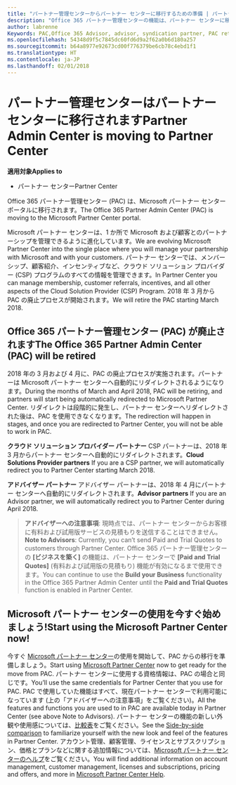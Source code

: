 ```yaml
---
title: "パートナー管理センターからパートナー センターに移行するための準備 | パートナー センター"
description: "Office 365 パートナー管理センターの機能は、パートナー センターに移行されます。"
author: labrenne
Keywords: PAC,Office 365 Advisor, advisor, syndication partner, PAC retire, PAC retiring
ms.openlocfilehash: 54348d9f5c7845dc60fd6d9a2f62a0b6d180a257
ms.sourcegitcommit: b64a8977e92673cd00f776379be6cb78c4ebd1f1
ms.translationtype: HT
ms.contentlocale: ja-JP
ms.lasthandoff: 02/01/2018
---
```

# <a name="partner-admin-center-is-moving-to-partner-center"></a><span data-ttu-id="1e384-103">パートナー管理センターはパートナー センターに移行されます</span><span class="sxs-lookup"><span data-stu-id="1e384-103">Partner Admin Center is moving to Partner Center</span></span>

**<span data-ttu-id="1e384-104">適用対象</span><span class="sxs-lookup"><span data-stu-id="1e384-104">Applies to</span></span>**

-  <span data-ttu-id="1e384-105">パートナー センター</span><span class="sxs-lookup"><span data-stu-id="1e384-105">Partner Center</span></span>

<span data-ttu-id="1e384-106">Office 365 パートナー管理センター (PAC) は、Microsoft パートナー センター ポータルに移行されます。</span><span class="sxs-lookup"><span data-stu-id="1e384-106">The Office 365 Partner Admin Center (PAC) is moving to the Microsoft Partner Center portal.</span></span>

<span data-ttu-id="1e384-107">Microsoft パートナー センターは、1 か所で Microsoft および顧客とのパートナーシップを管理できるように進化しています。</span><span class="sxs-lookup"><span data-stu-id="1e384-107">We are evolving Microsoft Partner Center into the single place where you will manage your partnership with Microsoft and with your customers.</span></span> <span data-ttu-id="1e384-108">パートナー センターでは、メンバーシップ、顧客紹介、インセンティブなど、クラウド ソリューション プロバイダー (CSP) プログラムのすべての情報を管理できます。</span><span class="sxs-lookup"><span data-stu-id="1e384-108">In Partner Center you can manage membership, customer referrals, incentives, and all other aspects of the Cloud Solution Provider (CSP) Program.</span></span> <span data-ttu-id="1e384-109">2018 年 3 月から PAC の廃止プロセスが開始されます。</span><span class="sxs-lookup"><span data-stu-id="1e384-109">We will retire the PAC starting March 2018.</span></span>

## <a name="the-office-365-partner-admin-center-pac-will-be-retired"></a><span data-ttu-id="1e384-110">Office 365 パートナー管理センター (PAC) が廃止されます</span><span class="sxs-lookup"><span data-stu-id="1e384-110">The Office 365 Partner Admin Center (PAC) will be retired</span></span>

<span data-ttu-id="1e384-111">2018 年の 3 月および 4 月に、PAC の廃止プロセスが実施されます。パートナーは Microsoft パートナー センターへ自動的にリダイレクトされるようになります。</span><span class="sxs-lookup"><span data-stu-id="1e384-111">During the months of March and April 2018, PAC will be retiring, and partners will start being automatically redirected to Microsoft Partner Center.</span></span> <span data-ttu-id="1e384-112">リダイレクトは段階的に発生し、パートナー センターへリダイレクトされた後は、PAC を使用できなくなります。</span><span class="sxs-lookup"><span data-stu-id="1e384-112">The redirection will happen in stages, and once you are redirected to Partner Center, you will not be able to work in PAC.</span></span> 

<span data-ttu-id="1e384-113">**クラウド ソリューション プロバイダー パートナー** CSP パートナーは、2018 年 3 月からパートナー センターへ自動的にリダイレクトされます。</span><span class="sxs-lookup"><span data-stu-id="1e384-113">**Cloud Solutions Provider partners** If you are a CSP partner, we will automatically redirect you to Partner Center starting March 2018.</span></span> 

<span data-ttu-id="1e384-114">**アドバイザー パートナー** アドバイザー パートナーは、2018 年 4 月にパートナー センターへ自動的にリダイレクトされます。</span><span class="sxs-lookup"><span data-stu-id="1e384-114">**Advisor partners** If you are an Advisor partner, we will automatically redirect you to Partner Center during April 2018.</span></span>

><span data-ttu-id="1e384-115">**アドバイザーへの注意事項**: 現時点では、パートナー センターからお客様に有料および試用版サービスの見積もりを送信することはできません。</span><span class="sxs-lookup"><span data-stu-id="1e384-115">**Note to Advisors**:  Currently, you can’t send Paid and Trial Quotes to customers through Partner Center.</span></span>  <span data-ttu-id="1e384-116">Office 365 パートナー管理センターの **[ビジネスを築く]** の機能は、パートナー センターで **[Paid and Trial Quotes]** (有料および試用版の見積もり) 機能が有効になるまで使用できます。</span><span class="sxs-lookup"><span data-stu-id="1e384-116">You can continue to use the **Build your Business** functionality in the Office 365 Partner Admin Center until the **Paid and Trial Quotes** function is enabled in Partner Center.</span></span>

## <a name="start-using-the-microsoft-partner-center-now"></a><span data-ttu-id="1e384-117">Microsoft パートナー センターの使用を今すぐ始めましょう!</span><span class="sxs-lookup"><span data-stu-id="1e384-117">Start using the Microsoft Partner Center now!</span></span>

<span data-ttu-id="1e384-118">今すぐ [Microsoft パートナー センター](https://partnercenter.microsoft.com/)の使用を開始して、PAC からの移行を準備しましょう。</span><span class="sxs-lookup"><span data-stu-id="1e384-118">Start using [Microsoft Partner Center](https://partnercenter.microsoft.com/)  now to get ready for the move from PAC.</span></span>  <span data-ttu-id="1e384-119">パートナー センターに使用する資格情報は、PAC の場合と同じです。</span><span class="sxs-lookup"><span data-stu-id="1e384-119">You’ll use the same credentials for Partner Center that you use for PAC.</span></span> <span data-ttu-id="1e384-120">PAC で使用していた機能はすべて、現在パートナー センターで利用可能になっています (上の「アドバイザーへの注意事項」をご覧ください)。</span><span class="sxs-lookup"><span data-stu-id="1e384-120">All the features and functions you are used to in PAC are available today in Partner Center (see above Note to Advisors).</span></span> <span data-ttu-id="1e384-121">パートナー センターの機能の新しい外観や使用感については、[比較表](moving-from-pac-to-pc.md)をご覧ください。</span><span class="sxs-lookup"><span data-stu-id="1e384-121">See the [Side-by-side comparison](moving-from-pac-to-pc.md)  to familiarize yourself with the new look and feel of the features in Partner Center.</span></span>  <span data-ttu-id="1e384-122">アカウント管理、顧客管理、ライセンスとサブスクリプション、価格とプランなどに関する追加情報については、[Microsoft パートナー センターのヘルプ](https://partnercenter.microsoft.com/partner/help)をご覧ください。</span><span class="sxs-lookup"><span data-stu-id="1e384-122">You will find additional information on account management, customer management, licenses and subscriptions, pricing and offers, and more in [Microsoft Partner Center Help](https://partnercenter.microsoft.com/partner/help).</span></span>

 